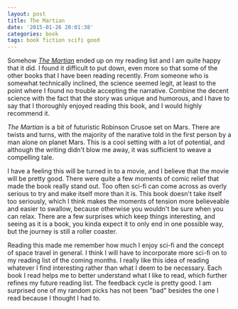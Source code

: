 ```yaml
---
layout: post
title: The Martian
date: '2015-01-26 20:01:38'
categories: book
tags: book fiction scifi good
---
```


Somehow [*The Martian*][martian-amazon] ended up on my reading
list and I am quite happy that it did. I found it difficult to
put down, even more so that some of the other books that I have
been reading recently. From someone who is somewhat technically
inclined, the science seemed legit, at least to the point where
I found no trouble accepting the narrative. Combine the decent science
with the fact that the story was unique and humorous, and I have
to say that I thoroughly enjoyed reading this book, and I would
highly recommend it.

*The Martian* is a bit of futuristic Robinson Crusoe set on Mars.
There are twists and turns, with the majority of the narative
told in the first person by a man alone on planet Mars. This is
a cool setting with a lot of potential, and although the writing
didn't blow me away, it was sufficient to weave a compelling
tale.

I have a feeling this will be turned in to a movie, and I believe
that the movie will be pretty good. There were quite a few
moments of comic relief that made the book really stand out. Too often
sci-fi can come across as overly serious to try and make itself
more than it is. This book doesn't take itself too seriously,
which I think makes the moments of tension more believeable and easier
to swallow, because otherwise you wouldn't be sure when you
can relax. There are a few surprises which keep things interesting,
and seeing as it is a book, you kinda expect it to only end in
one possible way, but the journey is still a roller coaster.

Reading this made me remember how much I enjoy sci-fi and
the concept of space travel in general. I think I will have to
incorporate more sci-fi on to my reading list of the coming
months. I really like this idea of reading whatever I find
interesting rather than what I deem to be necessary. Each book
I read helps me to better understand what I like to read, which
further refines my future reading list. The feedback cycle is
pretty good. I am surprised one of my random picks has not been
"bad" besides the one I read because I thought I had to.


[martian-amazon]:     http://smile.amazon.com/dp/B00EMXBDMA
